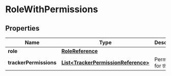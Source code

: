 

# RoleWithPermissions

## Properties

Name | Type | Description | Notes
------------ | ------------- | ------------- | -------------
**role** | [**RoleReference**](RoleReference.md) |  |  [optional]
**trackerPermissions** | [**List&lt;TrackerPermissionReference&gt;**](TrackerPermissionReference.md) | Permission for the role |  [optional]



